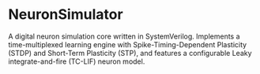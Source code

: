 # NeuronSimulator
A digital neuron simulation core written in SystemVerilog. Implements a time-multiplexed learning engine with Spike-Timing-Dependent Plasticity (STDP) and Short-Term Plasticity (STP), and features a configurable Leaky integrate-and-fire (TC-LIF) neuron model.
